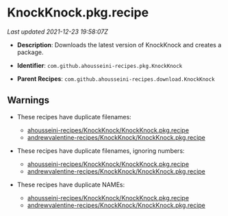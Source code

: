 # KnockKnock.pkg.recipe

_Last updated 2021-12-23 19:58:07Z_

- **Description**: Downloads the latest version of KnockKnock and creates a package.

- **Identifier**: `com.github.ahousseini-recipes.pkg.KnockKnock`

- **Parent Recipes**: `com.github.ahousseini-recipes.download.KnockKnock`

## Warnings

- These recipes have duplicate filenames:
    - [ahousseini-recipes/KnockKnock/KnockKnock.pkg.recipe](/autopkg-dupe-tracker/ahousseini-recipes/KnockKnock/KnockKnock.pkg.recipe)
    - [andrewvalentine-recipes/KnockKnock/KnockKnock.pkg.recipe](/autopkg-dupe-tracker/andrewvalentine-recipes/KnockKnock/KnockKnock.pkg.recipe)

- These recipes have duplicate filenames, ignoring numbers:
    - [ahousseini-recipes/KnockKnock/KnockKnock.pkg.recipe](/autopkg-dupe-tracker/ahousseini-recipes/KnockKnock/KnockKnock.pkg.recipe)
    - [andrewvalentine-recipes/KnockKnock/KnockKnock.pkg.recipe](/autopkg-dupe-tracker/andrewvalentine-recipes/KnockKnock/KnockKnock.pkg.recipe)

- These recipes have duplicate NAMEs:
    - [ahousseini-recipes/KnockKnock/KnockKnock.pkg.recipe](/autopkg-dupe-tracker/ahousseini-recipes/KnockKnock/KnockKnock.pkg.recipe)
    - [andrewvalentine-recipes/KnockKnock/KnockKnock.pkg.recipe](/autopkg-dupe-tracker/andrewvalentine-recipes/KnockKnock/KnockKnock.pkg.recipe)